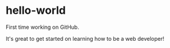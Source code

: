 # hello-world
First time working on GitHub.

It's great to get started on learning how to be a web developer!

